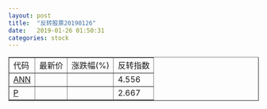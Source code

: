 ```yaml
---
layout: post
title:  "反转股票20190126"
date:   2019-01-26 01:50:31
categories: stock
---
```


<script type="text/javascript">
var stockList = []
stockList.push('gb_ann');
stockList.push('gb_p');
</script>

<table border="1">
 <tr>
 <td>代码</td>
  <td>最新价</td>
  <td>涨跌幅(%)</td>
 <td>反转指数</td>
</tr>
  <tr id="ann"><td><a href="http://stock.finance.sina.com.cn/usstock/quotes/ANN.html" target="_blank">ANN</a></td><td></td><td></td><td>4.556</td></tr>
  <tr id="p"><td><a href="http://stock.finance.sina.com.cn/usstock/quotes/P.html" target="_blank">P</a></td><td></td><td></td><td>2.667</td></tr>
</table>

